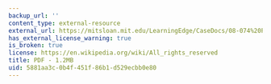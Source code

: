 ```yaml
---
backup_url: ''
content_type: external-resource
external_url: https://mitsloan.mit.edu/LearningEdge/CaseDocs/08-074%20PPS%20tv%20Lehrich.pdf
has_external_license_warning: true
is_broken: true
license: https://en.wikipedia.org/wiki/All_rights_reserved
title: PDF - 1.2MB
uid: 5881aa3c-0b4f-451f-86b1-d529ecbb0e80
---
```

